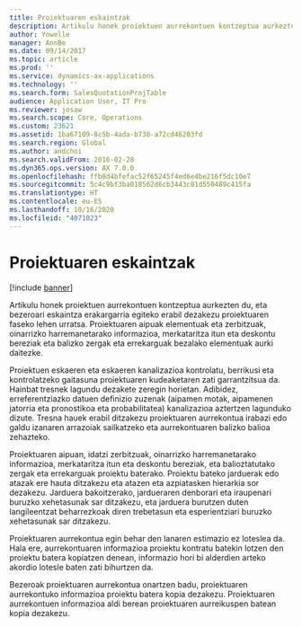 ```yaml
---
title: Proiektuaren eskaintzak
description: Artikulu honek proiektuen aurrekontuen kontzeptua aurkezten du, eta bezeroari eskaintza erakargarria egiteko erabil dezakezu proiektuaren faseko lehen urratsa. Proiektuaren aipuak elementuak eta zerbitzuak, oinarrizko harremanetarako informazioa, merkataritza itun eta deskontu bereziak eta balizko zergak eta errekarguak bezalako elementuak aurki daitezke.
author: Yowelle
manager: AnnBe
ms.date: 09/14/2017
ms.topic: article
ms.prod: ''
ms.service: dynamics-ax-applications
ms.technology: ''
ms.search.form: SalesQuotationProjTable
audience: Application User, IT Pro
ms.reviewer: josaw
ms.search.scope: Core, Operations
ms.custom: 23621
ms.assetid: 1ba67109-8c5b-4ada-b730-a72cd46203fd
ms.search.region: Global
ms.author: andchoi
ms.search.validFrom: 2016-02-28
ms.dyn365.ops.version: AX 7.0.0
ms.openlocfilehash: ffb8d4bfefac52f65245f4ed6e4be216f5dc10e7
ms.sourcegitcommit: 5c4c9bf3ba018562d6cb3443c01d550489c415fa
ms.translationtype: HT
ms.contentlocale: eu-ES
ms.lasthandoff: 10/16/2020
ms.locfileid: "4071023"
---
```

# <a name="project-quotations"></a>Proiektuaren eskaintzak

[!include [banner](../includes/banner.md)]

Artikulu honek proiektuen aurrekontuen kontzeptua aurkezten du, eta bezeroari eskaintza erakargarria egiteko erabil dezakezu proiektuaren faseko lehen urratsa. Proiektuaren aipuak elementuak eta zerbitzuak, oinarrizko harremanetarako informazioa, merkataritza itun eta deskontu bereziak eta balizko zergak eta errekarguak bezalako elementuak aurki daitezke. 

Proiektuen eskaeren eta eskaeren kanalizazioa kontrolatu, berrikusi eta kontrolatzeko gaitasuna proiektuaren kudeaketaren zati garrantzitsua da. Hainbat tresnek lagundu dezakete zeregin horietan. Adibidez, erreferentziazko datuen definizio zuzenak (aipamen motak, aipamenen jatorria eta pronostikoa eta probabilitatea) kanalizazioa aztertzen lagunduko dizute. Tresna hauek erabil ditzakezu proiektuaren aurrekontua irabazi edo galdu izanaren arrazoiak sailkatzeko eta aurrekontuaren balizko balioa zehazteko. 

Proiektuaren aipuan, idatzi zerbitzuak, oinarrizko harremanetarako informazioa, merkataritza itun eta deskontu bereziak, eta balioztatutako zergak eta errekarguak proiektu baterako. Proiektu bateko jarduerak edo atazak ere hauta ditzakezu eta atazen eta azpiatasken hierarkia sor dezakezu. Jarduera bakoitzerako, jardueraren denborari eta iraupenari buruzko xehetasunak sar ditzakezu, eta jarduera burutzen duten langileentzat beharrezkoak diren trebetasun eta esperientziari buruzko xehetasunak sar ditzakezu. 

Proiektuaren aurrekontua egin behar den lanaren estimazio ez loteslea da. Hala ere, aurrekontuaren informazioa proiektu kontratu batekin lotzen den proiektu batera kopiatzen denean, informazio hori bi alderdien arteko akordio lotesle baten zati bihurtzen da. 

Bezeroak proiektuaren aurrekontua onartzen badu, proiektuaren aurrekontuko informazioa proiektu batera kopia dezakezu. Proiektuaren aurrekontuen informazioa aldi berean proiektuaren aurreikuspen batean kopia dezakezu.



